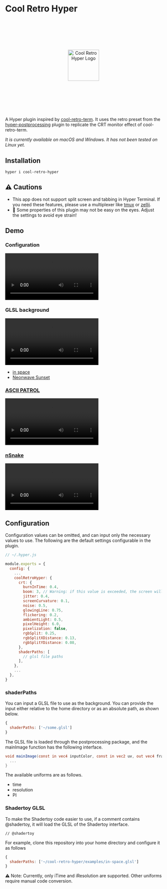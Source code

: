 # Cool Retro Hyper

<p align="center" style="margin: 64px 0;">
  <br><br><br>
  <img src="https://github.com/user-attachments/assets/dff75bc7-1457-47e4-82d7-865549c910a4" alt="Cool Retro Hyper Logo" style="width: 100px">
  <br><br><br><br>
</p>

A Hyper plugin inspired by [cool-retro-term](https://github.com/Swordfish90/cool-retro-term).
It uses the retro preset from the [hyper-postprocessing](https://github.com/slammayjammay/hyper-postprocessing/blob/198f4271fc97fdd7b79473cd0f4a922b5695af68/examples/effects/retro/index.js) plugin to replicate the CRT monitor effect of cool-retro-term.

_It is currently available on macOS and Windows. It has not been tested on Linux yet._

## Installation

```
hyper i cool-retro-hyper
```

## ⚠️ Cautions

- This app does not support split screen and tabbing in Hyper Terminal. If you need these features, please use a multiplexer like [tmux](https://github.com/tmux/tmux) or [zellij](https://github.com/zellij-org/zellij).
- 👀 Some properties of this plugin may not be easy on the eyes. Adjust the settings to avoid eye strain!

## Demo

### Configuration

<video controls src="https://github.com/user-attachments/assets/b8e39003-fe42-4345-8cef-427fe390c243" alt="cool-retro-hyper options">
  Your browser does not support the video tag.
</video>

### GLSL background

<video controls src="https://github.com/user-attachments/assets/271c3156-8ce9-491b-a6f9-6fccfea20bab" alt="cool-retro-hyper glsl examples">
  Your browser does not support the video tag.
</video>

- [in space](https://www.shadertoy.com/view/sldGDf)
- [Neonwave Sunset](https://www.shadertoy.com/view/7dtcRj)

### [ASCII PATROL](https://ascii-patrol.com)

<video controls src="https://github.com/user-attachments/assets/19fd6ad0-0743-40bc-9799-4381728754f0" alt="cool-retro-hyper ascii-patrol">
  Your browser does not support the video tag.
</video>

### [nSnake](https://github.com/alexdantas/nSnake)

<video controls src="https://github.com/user-attachments/assets/c3fcdb3c-7edf-4c58-a3c0-1f77df7a89f6" alt="cool-retro-hyper nsnake">
  Your browser does not support the video tag.
</video>

## Configuration

Configuration values can be omitted, and can input only the necessary values to use.
The following are the default settings configurable in the plugin.

```js
// ~/.hyper.js

module.exports = {
  config: {
    ...
    coolRetroHyper: {
      crt: {
        burnInTime: 0.4,
        boom: 3, // Warning: if this value is exceeded, the screen will not be rendered: 0 ~ 5
        jitter: 0.4,
        screenCurvature: 0.1,
        noise: 0.5,
        glowingLine: 0.75,
        flickering: 0.2,
        ambientLight: 0.5,
        pixelHeight: 6.0,
        pixelization: false,
        rgbSplit: 0.25,
        rgbSplitXDistance: 0.13,
        rgbSplitYDistance: 0.08,
      },
      shaderPaths: [
        // glsl file paths
      ],
    },
    ...
  },
}
```

### shaderPaths

You can input a GLSL file to use as the background. You can provide the input either relative to the home directory or as an absolute path, as shown below.

```js
{
  shaderPaths: ['~/some.glsl']
}
```

The GLSL file is loaded through the postprocessing package, and the mainImage function has the following interface.

```glsl
void mainImage(const in vec4 inputColor, const in vec2 uv, out vec4 fragColor) {
  ...
}
```

The available uniforms are as follows.

- time
- resolution
- PI

### Shadertoy GLSL

To make the Shadertoy code easier to use, if a comment contains @shadertoy, it will load the GLSL of the Shadertoy interface.

```
// @shadertoy
```

For example, clone this repository into your home directory and configure it as follows

```js
{
  shaderPaths: ['~/cool-retro-hyper/examples/in-space.glsl']
}
```

⚠️ Note: Currently, only iTime and iResolution are supported. Other uniforms require manual code conversion.
